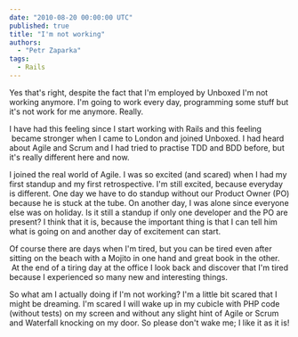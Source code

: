 ```yaml
---
date: "2010-08-20 00:00:00 UTC"
published: true
title: "I'm not working"
authors:
  - "Petr Zaparka"
tags:
  - Rails
---
```


<p>Yes that&#39;s right, despite the fact that I&#39;m employed by Unboxed I&#39;m not working anymore. I&#39;m going to work every day, programming some stuff but it&#39;s not work for me anymore. Really.</p>
<p>I have had this feeling since I start working with Rails and this feeling &nbsp;became stronger when I came to London and joined Unboxed. I had heard about Agile and Scrum and I had tried to practise TDD and BDD before, but it&#39;s really different here and now.</p>
<p>I joined the real world of Agile. I was so excited (and scared) when I had my first standup and my first retrospective. I&#39;m still excited, because everyday is different. One day we have to do standup without our Product Owner (PO) because he is stuck at the tube. On another day, I was alone since everyone else was on holiday. Is it still a standup if only one developer and the PO are present? I think that it is, because the important thing is that I can tell him what is going on and another day of excitement can start.</p>
<p>Of course there are days when I&#39;m tired, but you can be tired even after sitting on the beach with a Mojito in one hand and great book in the other. &nbsp;At the end of a tiring day at the office I look back and discover that I&#39;m tired because I experienced so many new and interesting things.&nbsp;</p>
<p>So what am I actually doing if I&#39;m not working?&nbsp;I&#39;m a little bit scared that I might be dreaming. I&#39;m scared I will wake up in my cubicle with PHP code (without tests) on my screen and without any slight hint of Agile or Scrum and Waterfall knocking on my door. So please don&#39;t wake me; I like it as it is!</p>

